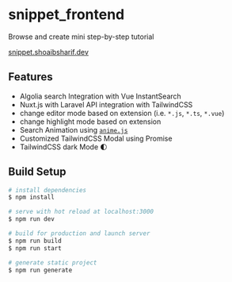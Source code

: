# snippet_frontend

Browse and create mini step-by-step tutorial

[snippet.shoaibsharif.dev](https://snippet.shoaibsharif.dev)

## Features

- Algolia search Integration with Vue InstantSearch
- Nuxt.js with Laravel API integration with TailwindCSS
- change editor mode based on extension (i.e. `*.js`, `*.ts`, `*.vue`)
- change highlight mode based on extension
- Search Animation using [`anime.js`](https://animejs.com/)
- Customized TailwindCSS Modal using Promise
- TailwindCSS dark Mode 🌓

## Build Setup

```bash
# install dependencies
$ npm install

# serve with hot reload at localhost:3000
$ npm run dev

# build for production and launch server
$ npm run build
$ npm run start

# generate static project
$ npm run generate
```


